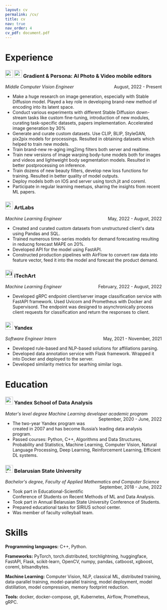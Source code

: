 ```yaml
---
layout: cv
permalink: /cv/
title: cv
nav: true
nav_order: 4
cv_pdf: document.pdf
---
```


# Experience
<h3>
    <img src="https://freesoft.ru.net/storage/images/775/7748/774792/774792_normal.png" alt="gradient" width="25" height="25"/>
    <img src="https://play-lh.googleusercontent.com/RujFpUpJZjc-d5bScOi-n-zs9ak4vTs_Y_bB1rJDdjLxpZsSilM67r49R2fwfuNneMc=w240-h480-rw" alt="gradient" width="25" height="25"/>
    Gradient & Persona: AI Photo & Video mobile editors </h3>
<p style="text-align:left;">
    <em>Middle Computer Vision Engineer</em>
    <span style="float:right;">
        August, 2022 - Present
    </span>
</p>
<ul>
    <li>Make a huge research on image generation, especially with Stable Diffusion model. Played a key role in developing brand-new method of encoding into its latent space. </li>
    <li>Conduct various experiments with different Stable Diffusion down-stream tasks like custom fine-tuning, introduction of new modules, curating task-specific datasets, papers implementation. Accelerated image generation by 30%</li>
    <li>Generate and curate custom datasets. Use CLIP, BLIP, StyleGAN, pix2pix models for processings. Resulted in obtaining datasets which helped to train new models.</li>
    <li>Train brand-new re-aging img2img filters both server and realtime.</li>
    <li>Train new versions of image warping body-tune models both for images and videos and  lightweight body segmentation models. Resulted in better postprocessing on inference.</li>
    <li>Train dozens of new beauty filters, develop new loss functions for training. Resulted in better quality of model outputs.</li>
    <li>Deploy models both on IOS and server using torch.jit and coreml.</li>
    <li> Participate in regular learning meetups, sharing the insights from recent ML papers.</li>
</ul>

<h3><img src="https://artlabs.tech/wp-content/uploads/2020/11/Logo.png" alt="artlabs" width="25" height="25"/> ArtLabs </h3>
<p style="text-align:left;">
    <em>Machine Learning Engineer</em>
    <span style="float:right;">
        May, 2022 - August, 2022
    </span>
</p>
<ul>
    <li>Created and curated custom datasets from unstructured client's data using Pandas and SQL.</li>
    <li>Trained numerous time-series models for demand forecasting resulting in reducng forecast MAPE on 20%.</li>
    <li>Developed API for the model using FastAPI.</li>
    <li> Constructed production pipelines with AirFlow to convert raw data into feature vector, feed it into the model and forecast the product demand.</li>
</ul>

<h3><img src="https://stripe-images.s3.us-west-1.amazonaws.com/works-with/57716240664220abbfc76ae713a23d1dbc152308" alt="itechart" width="25" height="25"/> iTechArt </h3>
<p style="text-align:left;">
    <em>Machine Learning Engineer</em>
    <span style="float:right;">
        February, 2022 - August, 2022
    </span>
</p>
<ul>
    <li>Developed gRPC endpoint client/server image classification service with FastAPI framework. Used Uvicorn and Prometheus with Docker and Supervisord. The endpoint was designed to asynchronically process client requests for classification and return the responses to client.</li>
</ul>

<h3><img src="https://magistral-russia.ru/wp-content/uploads/2022/06/yandex_znak.png" alt="yandex" width="25" height="25"/> Yandex </h3>
<p style="text-align:left;">
    <em>Software Engineer Intern</em>
    <span style="float:right;">
        May, 2021 - November, 2021
    </span>
</p>
<ul>
    <li>Developed rule-based and NLP-based solutions for affiliations parsing.</li>
    <li>Developed data annotation service with Flask framework. Wrapped it into Docker and deployed to the server.</li>
    <li>Developed similarity metrics for searhing similar logs.</li>
</ul>

# Education
<h3><img src="https://pbs.twimg.com/media/FBp56YOXIAEYRSO.jpg" alt="ysda" width="25" height="25"/> Yandex School of Data Analysis </h3>
<p style="text-align:left;">
    <em>Mater's level degree Machine Learning developer academic program</em>
    <span style="float:right;">
        September, 2020 - June, 2022
    </span>
</p>
<ul>
    <li>The two-year Yandex program was created in 2007 and has become Russia’s leading data analysis program.</li>
    <li>Passed courses: Python, C++, Algorithms and Data Structures, Probability and Statistics, Machine Learning, Computer Vision, Natural Language Processing, Deep Learning, Reinforcement Learning, Efficient DL systems.</li>
</ul>

<h3><img src="https://fsc.bsu.by/wp-content/uploads/2019/06/unnamed.jpg" alt="bsu" width="25" height="25"/> Belarusian State University </h3>
<p style="text-align:left;">
    <em>Bachelor's degree, Faculty of Applied Mathematics and Computer Science</em>
    <span style="float:right;">
        September, 2018 - June, 2022
    </span>
</p>
<ul>
    <li>Took part in Educational-Scientific Conference of Students on Recent Methods of ML and Data Analysis.</li>
    <li>Took part in Annual Belarusian State University Conference of Students.</li>
    <li>Prepared educational tasks for SIRIUS school center.</li>
    <li>Was member of faculty volleyball team.</li>
</ul>

# Skills
<p style="text-align:left;">
    <b>Programming languages:</b>
    C++, Python.
</p>
<p style="text-align:left;">
    <b>Frameworks:</b>
    PyTorch, torch.distributed, torchlightning, huggingface, FastAPI, Flask, scikit-learn, OpenCV, numpy, pandas, catboost, xgboost, coreml, bitsandbytes.
</p>
<p style="text-align:left;">
    <b>Machine Learning:</b>
    Computer Vision, NLP, classical ML, distributed training, data-parallel training, model-parallel training, model deployment, model distillation, model compression, memory footprint reduction.
</p>
<p style="text-align:left;">
    <b>Tools:</b>
    docker, docker-compose, git, Kubernetes, Airflow, Prometheus, gRPC.
</p>